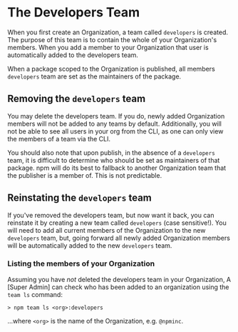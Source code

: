 <!--
title: 04 - The Developers Team
featured: true
-->

# The Developers Team

When you first create an Organization, a team called `developers`
is created. The purpose of this team is to contain the whole of
your Organization's members. When you add a member to your
Organization that user is automatically added to the developers team.

When a package scoped to the Organization is published, all
members `developers` team are set as the maintainers of the package.

## Removing the `developers` team

You may delete the developers team. If you do, newly added Organization
members will not be added to any teams by default. Additionally,
you will not be able to see all users in your org from the CLI, as
one can only view the members of a team via the CLI.

You should also note that upon publish, in the absence of a `developers`
team, it is difficult to determine who should be set as maintainers
of that package. npm will do its best to fallback to another 
Organization team that the publisher is a member of. This is not
predictable.

## Reinstating the `developers` team

If you've removed the developers team, but now want it back, you can
reinstate it by creating a new team called `developers` (case sensitive!).
You will need to add all current members of the Organization to the 
new `developers` team, but, going forward  all newly added Organization
members will be automatically added to the new `developers` team.

### Listing the members of your Organization

Assuming you have *not* deleted the developers team in your Organization,
A [Super Admin] can check who has been added to an organization using
the `team ls` command:

```
> npm team ls <org>:developers
```
...where `<org>` is the name of the Organization, e.g. `@npminc`.

